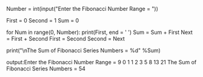 Number = int(input("Enter the Fibonacci Number Range = "))

First = 0
Second = 1
Sum = 0

for Num in range(0, Number):
    print(First, end = '  ')
    Sum = Sum + First
    Next = First + Second
    First = Second
    Second = Next

print("\nThe Sum of Fibonacci Series Numbers = %d" %Sum)

output:Enter the Fibonacci Number Range = 9
       0 1 1 2 3 5 8 13 21
       The Sum of Fibonacci Series Numbers = 54

